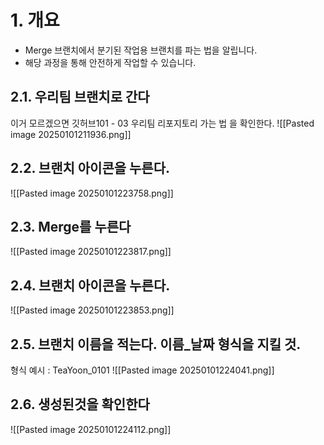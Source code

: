 # 1. 개요
- Merge 브랜치에서 분기된 작업용 브랜치를 파는 법을 알립니다.
- 해당 과정을 통해 안전하게 작업할 수 있습니다.

## 2.1. 우리팀 브랜치로 간다
이거 모르겠으면 깃허브101 - 03 우리팀 리포지토리 가는 법 을 확인한다.
![[Pasted image 20250101211936.png]]
## 2.2. 브랜치 아이콘을 누른다.
![[Pasted image 20250101223758.png]]
## 2.3. Merge를 누른다
![[Pasted image 20250101223817.png]]
## 2.4. 브랜치 아이콘을 누른다.
![[Pasted image 20250101223853.png]]
## 2.5. 브랜치 이름을 적는다. 이름_날짜 형식을 지킬 것.
형식 예시 : TeaYoon_0101
![[Pasted image 20250101224041.png]]
## 2.6. 생성된것을 확인한다
![[Pasted image 20250101224112.png]]